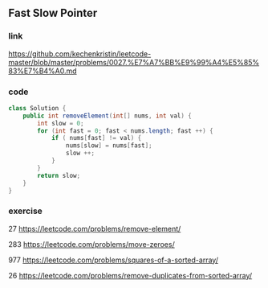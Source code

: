 ## Fast Slow Pointer

### link
https://github.com/kechenkristin/leetcode-master/blob/master/problems/0027.%E7%A7%BB%E9%99%A4%E5%85%83%E7%B4%A0.md

### code
```java
class Solution {
    public int removeElement(int[] nums, int val) {
        int slow = 0;
        for (int fast = 0; fast < nums.length; fast ++) {
            if ( nums[fast] != val) {
                nums[slow] = nums[fast];
                slow ++;
            }
        }
        return slow;
    }
}
```

### exercise
27 https://leetcode.com/problems/remove-element/

283 https://leetcode.com/problems/move-zeroes/

977 https://leetcode.com/problems/squares-of-a-sorted-array/

26 https://leetcode.com/problems/remove-duplicates-from-sorted-array/



